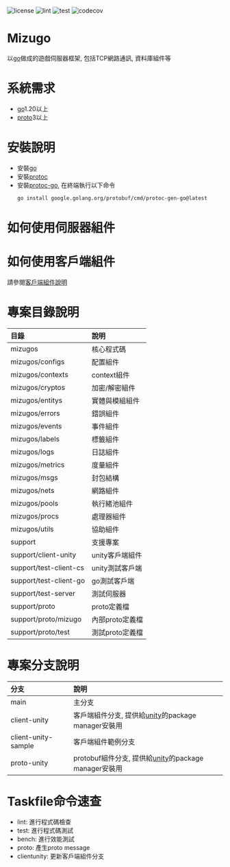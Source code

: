 ![license](https://img.shields.io/github/license/yinweli/Mizugo)
![lint](https://github.com/yinweli/Mizugo/actions/workflows/lint.yml/badge.svg)
![test](https://github.com/yinweli/Mizugo/actions/workflows/test.yml/badge.svg)
![codecov](https://codecov.io/gh/yinweli/Mizugo/branch/main/graph/badge.svg?token=1DGCDV1S69)

# Mizugo
以[go]做成的遊戲伺服器框架, 包括TCP網路通訊, 資料庫組件等

# 系統需求
* [go]1.20以上
* [proto]3以上

# 安裝說明
* 安裝[go]
* 安裝[protoc]
* 安裝[protoc-go], 在終端執行以下命令
  ```sh
  go install google.golang.org/protobuf/cmd/protoc-gen-go@latest
  ```

# 如何使用伺服器組件

# 如何使用客戶端組件
請參閱[客戶端組件說明][client-unity]

# 專案目錄說明

| 目錄                     | 說明            |
|:-------------------------|:----------------|
| mizugos                  | 核心程式碼      |
| mizugos/configs          | 配置組件        |
| mizugos/contexts         | context組件     |
| mizugos/cryptos          | 加密/解密組件   |
| mizugos/entitys          | 實體與模組組件  |
| mizugos/errors           | 錯誤組件        |
| mizugos/events           | 事件組件        |
| mizugos/labels           | 標籤組件        |
| mizugos/logs             | 日誌組件        |
| mizugos/metrics          | 度量組件        |
| mizugos/msgs             | 封包結構        |
| mizugos/nets             | 網路組件        |
| mizugos/pools            | 執行緒池組件    |
| mizugos/procs            | 處理器組件      |
| mizugos/utils            | 協助組件        |
| support                  | 支援專案        |
| support/client-unity     | unity客戶端組件 |
| support/test-client-cs   | unity測試客戶端 |
| support/test-client-go   | go測試客戶端    |
| support/test-server      | 測試伺服器      |
| support/proto            | proto定義檔     |
| support/proto/mizugo     | 內部proto定義檔 |
| support/proto/test       | 測試proto定義檔 |

# 專案分支說明

| 分支                | 說明                                                   |
|:--------------------|:-------------------------------------------------------|
| main                | 主分支                                                 |
| client-unity        | 客戶端組件分支, 提供給[unity]的package manager安裝用   |
| client-unity-sample | 客戶端組件範例分支                                     |
| proto-unity         | protobuf組件分支, 提供給[unity]的package manager安裝用 |

# Taskfile命令速查
* lint: 進行程式碼檢查
* test: 進行程式碼測試
* bench: 進行效能測試
* proto: 產生proto message
* clientunity: 更新客戶端組件分支

[go]: https://go.dev/dl/
[proto]: https://github.com/protocolbuffers/protobuf
[protoc-go]: https://github.com/protocolbuffers/protobuf-go
[protoc]: https://github.com/protocolbuffers/protobuf
[unity]: https://unity.com/

[client-unity]: support/client-unity/Packages/com.fouridstudio.mizugo-client-unity/README.md